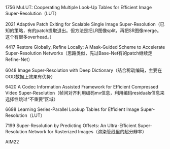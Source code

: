 1756 MuLUT: Cooperating Multiple Look-Up Tables for Efficient Image Super-Resolution（LUT）

2021 Adaptive Patch Exiting for Scalable Single Image Super-Resolution（已知的策略，有的patch提取退出。但方法是把LR图像split，再把SR图像merge。这个有很多overhead。）

4417 Restore Globally, Refine Locally: A Mask-Guided Scheme to Accelerate Super-Resolution Networks（思路类似，先过Base-Net有的patch继续走Refine-Net）

6048 Image Super-Resolution with Deep Dictionary（结合稀疏编码，主要在OOD数据上效果有优势）

6420 A Codec Information Assisted Framework for Efficient Compressed Video Super-Resolution（帧间对齐利用编码mv信息，利用编码residuals信息来选择性跳过“不重要”区域）

6698 Learning Series-Parallel Lookup Tables for Efficient Image Super-Resolution（LUT）

7199 Super-Resolution by Predicting Offsets: An Ultra-Efficient Super-Resolution Network for Rasterized Images（渲染管线里的超分辨率）

AIM22





